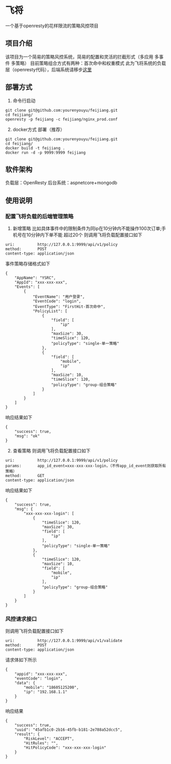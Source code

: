 # 飞将
一个基于openresty的花样限流的策略风控项目
## 项目介绍
该项目为一个简易的策略风控系统，简易的配置和灵活的拦截形式（多应用 多事件 多策略）
目前策略组合方式有两种：首次命中和权重模式
此为飞将系统的负载层（openresty代码），后端系统请移步[这里]()

## 部署方式
1. 命令行启动
```
git clone git@github.com:yourenyouyu/feijiang.git
cd feijiang/
openresty -p feijiang -c feijiang/nginx_prod.conf
```
2. docker方式 部署（推荐）
```
git clone git@github.com:yourenyouyu/feijiang.git
cd feijiang/
docker build -t feijiang .
docker run -d -p 9999:9999 feijiang
```
## 软件架构
负载层：OpenResty
后台系统：aspnetcore+mongodb

## 使用说明
### 配置飞将负载的后端管理策略
1. 新增策略
比如具体事件中的限制条件为同ip在10分钟内不能操作100次订单;手机号在10分钟内下单不能 超过20个
则调用飞将负载配置接口如下
```
uri:          http://127.0.0.1:9999/api/v1/policy
method:       POST
content-type: application/json
```
事件策略存储格式如下
```
{
    "AppName": "YSRC",
    "AppId": "xxx‐xxx‐xxx",
    "Events": [
        {
            "EventName": "用户登录",
            "EventCode": "login",
            "EventType": "FirstHit‐首次命中",
            "PolicyList": [
                {
                    "field": [
                        "ip"
                    ],
                    "maxSize": 30,
                    "timeSlice": 120,
                    "policyType": "single‐单一策略"
                },
                {
                    "field": [
                        "mobile",
                        "ip"
                    ],
                    "maxSize": 10,
                    "timeSlice": 120,
                    "policyType": "group‐组合策略"
                }
            ]
        }
    ]
}
```
响应结果如下
```
{
    "success": true,
    "msg": "ok"
}
```
2. 查看策略
则调用飞将负载配置接口如下
```
uri:          http://127.0.0.1:9999/api/v1/policy
params:       app_id_event=xxx‐xxx‐xxx-login，（不传app_id_event则获取所有策略）
method:       GET
content-type: application/json
```
响应结果如下
```
{
    "success": true,
    "msg": {
        "xxx‐xxx‐xxx-login": [
            {
                "timeSlice": 120,
                "maxSize": 30,
                "field": [
                    "ip"
                ],
                "policyType": "single‐单一策略"
            },
            {
                "timeSlice": 120,
                "maxSize": 10,
                "field": [
                    "mobile",
                    "ip"
                ],
                "policyType": "group‐组合策略"
            }
        ]
    }
}
```
### 风控请求接口
则调用飞将负载配置接口如下
```
uri:          http://127.0.0.1:9999/api/v1/validate
method:       POST
content-type: application/json
```
请求体如下所示
```
{
    "appid": "xxx‐xxx‐xxx",
    "eventCode": "login",
    "data": {
        "mobile": "18605125200",
        "ip": "192.168.1.1"
    }
}
```
响应结果
```
{
    "success": true,
    "uuid": "45afb1c0-2b16-45fb-b181-2e788a52dcc5",
    "result": {
        "RiskLevel": "ACCEPT",
        "HitRules": "",
        "HitPolicyCode": "xxx‐xxx‐xxx-login"
    }
}
```
